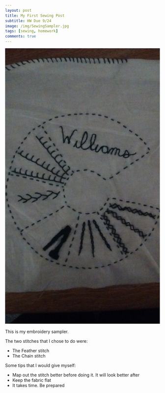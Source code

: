 ```yaml
---
layout: post
title: My First Sewing Post
subtitle: HW Due 9/24
image: /img/SewingSampler.jpg
tags: [sewing, homework]
comments: true
---
```


![embroidery sampler](/img/SewingSampler.jpg)

This is my embroidery sampler. 

The two stitches that I chose to do were: 
- The Feather stitch
- The Chain stitch

Some tips that I would give myself:
- Map out the stitch better before doing it. It will look better after
- Keep the fabric flat
- It takes time. Be prepared




